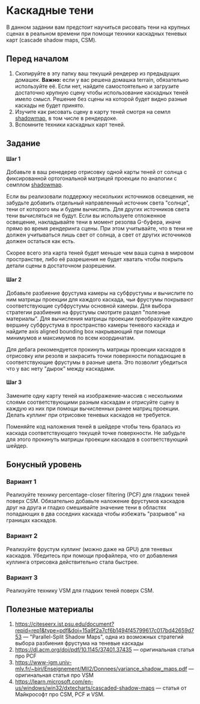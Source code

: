 # Каскадные тени

В данном задании вам предстоит научиться рисовать тени на крупных сценах в реальном времени при помощи техники каскадных теневых карт (cascade shadow maps, CSM).

## Перед началом

1. Скопируйте в эту папку ваш текущий рендерер из предыдущих домашек.
**Важно:** если у вас решена домашка terrain, обязательно используйте её.
Если нет, найдите самостоятельно и загрузите достаточно крупную сцену чтобы использование каскадных теней имело смысл.
Решение без сцены на которой будет видно разные каскады не будет принято.
2. Изучите как рисовать сцену в карту теней смотря на семпл [shadowmap](/samples/shadowmap/), в том числе в рендердоке.
3. Вспомните техники каскадных карт теней.

## Задание

#### Шаг 1

Добавьте в ваш ренедерер отрисовку одной карты теней от солнца с фиксированной ортогональной матрицей проекции по аналогии с семплом [shadowmap](/samples/shadowmap/).

Если вы реализовали поддержку нескольких источников освещения, не забудьте добавить отдельный направленный источник света "солнце", тени от которого мы и будем вычислять.
Для других источников света тени вычисляться не будут.
Если вы используете отложенное освещение, накладывайте тени в момент резолва G-буфера, иначе прямо во время рендеринга сцены.
При этом учитывайте, что в тени не должен учитываться лишь свет от солнца, а свет от других источников должен остаться как есть.

Скорее всего эта карта теней будет меньше чем ваша сцена в мировом пространстве, либо её разрешения не будет хватать чтобы покрыть детали сцены в достаточном разрешении.

#### Шаг 2

Добавьте разбиение фрустума камеры на субфрустумы и вычислите по ним матрицы проекции для каждого каскада, чьи фрустумы покрывают соответствующие субфрустумы основной камеры.
Для выбора стратегии разбиения на фрустумы смотрите раздел "полезные материалы".
Для вычисления матрицы проекции преобразуйте каждую вершину субфрустума в пространство камеры теневого каскада и найдите axis aligned bounding box накрывающий при помощи минимумов и максимумов по всем координатам.

Для дебага рекомендуется прокинуть матрицы проекции каскадов в отрисовку или резолв и закрасить точки поверхности попадающие в соответствующие фрустумы в разные цвета.
Это позволит убедиться что у вас нету "дырок" между каскадами.

#### Шаг 3

Замените одну карту теней на изображение-массив с несколькими слоями соответствующими разным каскадам и отрисуйте сцену в каждую из них при помощи вычисленных ранее матриц проекции.
Делать куллинг при отрисовке теневых каскадов не требуется.

Поменяйте код наложения теней в шейдере чтобы тень бралась из каскада соответствующего текущей точке поверхности.
Не забудьте для этого прокинуть матрицы проекции каскадов в соответствующий шейдер.

## Бонусный уровень

### Вариант 1

Реализуйте технику percentage-closer filtering (PCF) для гладких теней поверх CSM.
Обязательно добавьте наложение фрустумов каскадов друг на друга и гладко смешивайте значение тени в областях попадающих в два соседних каскада чтобы избежать "разрывов" на границах каскадов.

### Вариант 2

Реализуйте фрустум куллинг (можно даже на GPU) для теневых каскадов.
Убедитесь при помощи профайлера, что от добавления куллинга отрисовка действительно стала быстрее.

### Вариант 3

Реализуйте технику VSM для гладких теней поверх CSM.

## Полезные материалы

1. https://citeseerx.ist.psu.edu/document?repid=rep1&type=pdf&doi=15a9f2a7cf6b1494f45799617c017bd42659d753 &mdash; "Parallel-Split Shadow Maps", одна из возможных стратегий выбора разбиения фрустума на теневые каскады
2. https://dl.acm.org/doi/pdf/10.1145/37401.37435 &mdash; оригинальная статья про PCF
3. https://www-igm.univ-mlv.fr/~biri/Enseignement/MII2/Donnees/variance_shadow_maps.pdf &mdash; оригинальная статья про VSM
4. https://learn.microsoft.com/en-us/windows/win32/dxtecharts/cascaded-shadow-maps &mdash; статья от Майкрософт про CSM, PCF и VSM.
